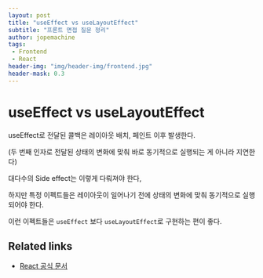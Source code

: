 ```yaml
---
layout: post
title: "useEffect vs useLayoutEffect"
subtitle: "프론트 면접 질문 정리"
author: jopemachine
tags: 
 - Frontend
 - React
header-img: "img/header-img/frontend.jpg"
header-mask: 0.3
---
```


# useEffect vs useLayoutEffect

useEffect로 전달된 콜백은 레이아웃 배치, 페인트 이후 발생한다.

(두 번째 인자로 전달된 상태의 변화에 맞춰 바로 동기적으로 실행되는 게 아니라 지연한다)

대다수의 Side effect는 이렇게 다뤄져야 한다,

하지만 특정 이펙트들은 레이아웃이 일어나기 전에 상태의 변화에 맞춰 동기적으로 실행되어야 한다.

이런 이펙트들은 `useEffect` 보다 `useLayoutEffect`로 구현하는 편이 좋다.

## Related links

- [React 공식 문서](https://ko.reactjs.org/docs/hooks-reference.html#timing-of-effects)